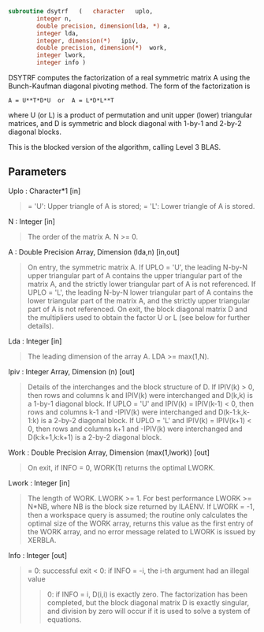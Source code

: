 ```fortran
subroutine dsytrf	(	character	uplo,
		integer	n,
		double precision, dimension(lda, *)	a,
		integer	lda,
		integer, dimension(*)	ipiv,
		double precision, dimension(*)	work,
		integer	lwork,
		integer	info )
```

 DSYTRF computes the factorization of a real symmetric matrix A using
 the Bunch-Kaufman diagonal pivoting method.  The form of the
 factorization is

    A = U**T*D*U  or  A = L*D*L**T

 where U (or L) is a product of permutation and unit upper (lower)
 triangular matrices, and D is symmetric and block diagonal with
 1-by-1 and 2-by-2 diagonal blocks.

 This is the blocked version of the algorithm, calling Level 3 BLAS.

## Parameters
Uplo : Character*1 [in]
> = 'U':  Upper triangle of A is stored;
> = 'L':  Lower triangle of A is stored.

N : Integer [in]
> The order of the matrix A.  N >= 0.

A : Double Precision Array, Dimension (lda,n) [in,out]
> On entry, the symmetric matrix A.  If UPLO = 'U', the leading
> N-by-N upper triangular part of A contains the upper
> triangular part of the matrix A, and the strictly lower
> triangular part of A is not referenced.  If UPLO = 'L', the
> leading N-by-N lower triangular part of A contains the lower
> triangular part of the matrix A, and the strictly upper
> triangular part of A is not referenced.
> On exit, the block diagonal matrix D and the multipliers used
> to obtain the factor U or L (see below for further details).

Lda : Integer [in]
> The leading dimension of the array A.  LDA >= max(1,N).

Ipiv : Integer Array, Dimension (n) [out]
> Details of the interchanges and the block structure of D.
> If IPIV(k) > 0, then rows and columns k and IPIV(k) were
> interchanged and D(k,k) is a 1-by-1 diagonal block.
> If UPLO = 'U' and IPIV(k) = IPIV(k-1) < 0, then rows and
> columns k-1 and -IPIV(k) were interchanged and D(k-1:k,k-1:k)
> is a 2-by-2 diagonal block.  If UPLO = 'L' and IPIV(k) =
> IPIV(k+1) < 0, then rows and columns k+1 and -IPIV(k) were
> interchanged and D(k:k+1,k:k+1) is a 2-by-2 diagonal block.

Work : Double Precision Array, Dimension (max(1,lwork)) [out]
> On exit, if INFO = 0, WORK(1) returns the optimal LWORK.

Lwork : Integer [in]
> The length of WORK.  LWORK >= 1.  For best performance
> LWORK >= N*NB, where NB is the block size returned by ILAENV.
> If LWORK = -1, then a workspace query is assumed; the routine
> only calculates the optimal size of the WORK array, returns
> this value as the first entry of the WORK array, and no error
> message related to LWORK is issued by XERBLA.

Info : Integer [out]
> = 0:  successful exit
> < 0:  if INFO = -i, the i-th argument had an illegal value
> > 0:  if INFO = i, D(i,i) is exactly zero.  The factorization
> has been completed, but the block diagonal matrix D is
> exactly singular, and division by zero will occur if it
> is used to solve a system of equations.

